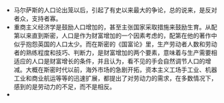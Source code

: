 - 马尔萨斯的人口论出笼以后，引起了有史以来最大的争论，总的说来，是反对者众，支持者寡。
- 重商主义经济学是鼓励人口增加的，甚至主张国家采取措施来鼓励生育。从配第以来直到斯密，人口是作为财富增加的一个因素考虑的，配第在他的著作中似乎抱怨英国的人口太少。而在斯密的《国富论》里，生产劳动者人数和劳动者的熟练程度和技巧、判断力，是财富增加的两个要素，意味着与生产需要相适应的人口是财富增长的条件，并且认为，看不见的手会自然调节人口的增减。大概在斯密时代以前，海外市场的急剧开拓，资本主义工场手工业、机器工业和商业航运等等的迅速扩展，都提出了对劳动力的需求，在多数情况下，感到的是劳动力的不足，而不是相反。
- 
